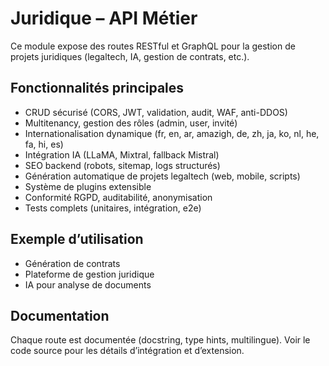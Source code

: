 # Juridique – API Métier

Ce module expose des routes RESTful et GraphQL pour la gestion de projets juridiques (legaltech, IA, gestion de contrats, etc.).

## Fonctionnalités principales
- CRUD sécurisé (CORS, JWT, validation, audit, WAF, anti-DDOS)
- Multitenancy, gestion des rôles (admin, user, invité)
- Internationalisation dynamique (fr, en, ar, amazigh, de, zh, ja, ko, nl, he, fa, hi, es)
- Intégration IA (LLaMA, Mixtral, fallback Mistral)
- SEO backend (robots, sitemap, logs structurés)
- Génération automatique de projets legaltech (web, mobile, scripts)
- Système de plugins extensible
- Conformité RGPD, auditabilité, anonymisation
- Tests complets (unitaires, intégration, e2e)

## Exemple d’utilisation
- Génération de contrats
- Plateforme de gestion juridique
- IA pour analyse de documents

## Documentation
Chaque route est documentée (docstring, type hints, multilingue). Voir le code source pour les détails d’intégration et d’extension.
